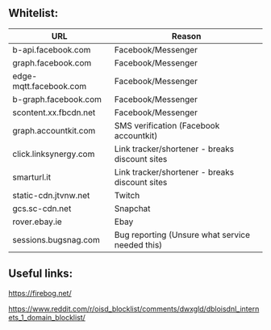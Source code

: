 
## Whitelist: 
| URL                           | Reason                                            |
| ---                           | ---                                               |
| b-api.facebook.com            | Facebook/Messenger                                |
| graph.facebook.com            | Facebook/Messenger                                |
| edge-mqtt.facebook.com        | Facebook/Messenger                                |
| b-graph.facebook.com          | Facebook/Messenger                                |
| scontent.xx.fbcdn.net         | Facebook/Messenger                                |
| graph.accountkit.com          | SMS verification (Facebook accountkit)            |
| click.linksynergy.com         | Link tracker/shortener - breaks discount sites    |
| smarturl.it                   | Link tracker/shortener - breaks discount sites    |
| static-cdn.jtvnw.net          | Twitch                                            |
| gcs.sc-cdn.net                | Snapchat                                          |
| rover.ebay.ie                 | Ebay                                              |
| sessions.bugsnag.com          | Bug reporting (Unsure what service needed this)   |


## Useful links:
https://firebog.net/

https://www.reddit.com/r/oisd_blocklist/comments/dwxgld/dbloisdnl_internets_1_domain_blocklist/
